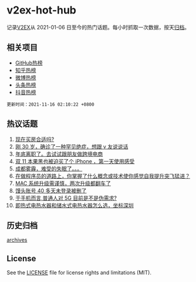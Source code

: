 # v2ex-hot-hub

 记录[V2EX](https://www.v2ex.com/)从 2021-01-06 日至今的热门话题。每小时抓取一次数据，按天[归档](archives)。
 
 ## 相关项目

- [GitHub热榜](https://github.com/lonnyzhang423/github-hot-hub)
- [知乎热榜](https://github.com/lonnyzhang423/zhihu-hot-hub)
- [微博热榜](https://github.com/lonnyzhang423/weibo-hot-hub)
- [头条热榜](https://github.com/lonnyzhang423/toutiao-hot-hub)
- [抖音热榜](https://github.com/lonnyzhang423/douyin-hot-hub)


 `更新时间：2021-11-16 02:10:22 +0800`

## 热议话题

1. [现在买房合适吗?](https://www.v2ex.com/t/815450)
1. [刚 30 岁，确诊了一种罕见绝症，想跟 v 友说说话](https://www.v2ex.com/t/815528)
1. [年底离职了。去试试跟朋友做跨境电商](https://www.v2ex.com/t/815408)
1. [双 11 本果黑也被迫买了个 iPhone ，第一天使用感受](https://www.v2ex.com/t/815399)
1. [成都雾霾，难受的失眠了。。。](https://www.v2ex.com/t/815397)
1. [在做程序员的道路上，你掌握了什么概念或技术使你感觉自我提升突飞猛进？](https://www.v2ex.com/t/815465)
1. [MAC 系统升级需谨慎，两次升级都翻车了](https://www.v2ex.com/t/815422)
1. [馒头账号 40 多天未登录被删了](https://www.v2ex.com/t/815556)
1. [于手机而言,普通人对 5G 目前是不是伪需求?](https://www.v2ex.com/t/815490)
1. [即热式电热水器和储水式电热水器怎么选，坐标深圳](https://www.v2ex.com/t/815443)

## 历史归档

[archives](archives)

## License

See the [LICENSE](LICENSE) file for license rights and limitations (MIT).
